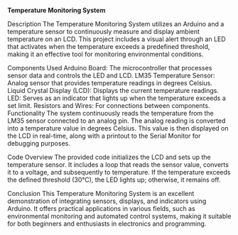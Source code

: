 **Temperature Monitoring System**

Description
The Temperature Monitoring System utilizes an Arduino and a temperature sensor to continuously measure and display ambient temperature on an LCD. This project includes a visual alert through an LED that activates when the temperature exceeds a predefined threshold, making it an effective tool for monitoring environmental conditions.

Components Used
Arduino Board: The microcontroller that processes sensor data and controls the LED and LCD.
LM35 Temperature Sensor: Analog sensor that provides temperature readings in degrees Celsius.
Liquid Crystal Display (LCD): Displays the current temperature readings.
LED: Serves as an indicator that lights up when the temperature exceeds a set limit.
Resistors and Wires: For connections between components.
Functionality
The system continuously reads the temperature from the LM35 sensor connected to an analog pin. The analog reading is converted into a temperature value in degrees Celsius. This value is then displayed on the LCD in real-time, along with a printout to the Serial Monitor for debugging purposes.

Code Overview
The provided code initializes the LCD and sets up the temperature sensor. It includes a loop that reads the sensor value, converts it to a voltage, and subsequently to temperature. If the temperature exceeds the defined threshold (30°C), the LED lights up; otherwise, it remains off.

Conclusion
This Temperature Monitoring System is an excellent demonstration of integrating sensors, displays, and indicators using Arduino. It offers practical applications in various fields, such as environmental monitoring and automated control systems, making it suitable for both beginners and enthusiasts in electronics and programming.
